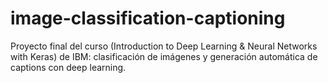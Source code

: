 # image-classification-captioning
Proyecto final del curso (Introduction to Deep Learning &amp; Neural Networks with Keras) de IBM: clasificación de imágenes y generación automática de captions con deep learning.
